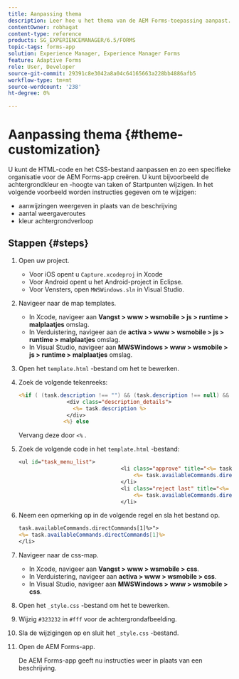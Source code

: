 ```yaml
---
title: Aanpassing thema
description: Leer hoe u het thema van de AEM Forms-toepassing aanpast. U kunt de HTML-code en het CSS-bestand aanpassen en zo een organisatiespecifieke look en feel geven.
contentOwner: robhagat
content-type: reference
products: SG_EXPERIENCEMANAGER/6.5/FORMS
topic-tags: forms-app
solution: Experience Manager, Experience Manager Forms
feature: Adaptive Forms
role: User, Developer
source-git-commit: 29391c8e3042a8a04c64165663a228bb4886afb5
workflow-type: tm+mt
source-wordcount: '238'
ht-degree: 0%

---
```


# Aanpassing thema {#theme-customization}

U kunt de HTML-code en het CSS-bestand aanpassen en zo een specifieke organisatie voor de AEM Forms-app creëren. U kunt bijvoorbeeld de achtergrondkleur en -hoogte van taken of Startpunten wijzigen. In het volgende voorbeeld worden instructies gegeven om te wijzigen:

* aanwijzingen weergeven in plaats van de beschrijving
* aantal weergaveroutes
* kleur achtergrondverloop

## Stappen {#steps}

1. Open uw project.

   * Voor iOS opent u `Capture.xcodeproj` in Xcode
   * Voor Android opent u het Android-project in Eclipse.
   * Voor Vensters, open `MWSWindows.sln` in Visual Studio.

1. Navigeer naar de map templates.

   * In Xcode, navigeer aan **Vangst > www > wsmobile > js > runtime > malplaatjes** omslag.
   * In Verduistering, navigeer aan de **activa > www > wsmobile > js > runtime > malplaatjes** omslag.
   * In Visual Studio, navigeer aan **MWSWindows > www > wsmobile > js > runtime > malplaatjes** omslag.

1. Open het `template.html` -bestand om het te bewerken.
1. Zoek de volgende tekenreeks:

   ```jsp
   <%if ( (task.description !== "") && (task.description !== null) && (typeof task.description !== null) && (typeof task.description !== 'undefined') ) {%>
                  <div class="description_details">
                    <%= task.description %>
                  </div>
                 <%} else
   ```

   Vervang deze door `<%` .

1. Zoek de volgende code in het `template.html` -bestand:

   ```jsp
   <ul id="task_menu_list">
                                   <li class="approve" title="<%= task.availableCommands.directCommands[0]%>" data-routename="<%= task.availableCommands.directCommands[0]%>">
                                       <%= task.availableCommands.directCommands[0]%>
                                   </li>
                                   <li class="reject last" title="<%= task.availableCommands.directCommands[1]%>" data-routename="<%= task.availableCommands.directCommands[1]%>">
                                       <%= task.availableCommands.directCommands[1]%>
                                   </li>
   ```

1. Neem een opmerking op in de volgende regel en sla het bestand op.

   ```jsp
   task.availableCommands.directCommands[1]%>">
   <%= task.availableCommands.directCommands[1]%>
   </li>
   ```

1. Navigeer naar de css-map.

   * In Xcode, navigeer aan **Vangst > www > wsmobile > css**.
   * In Verduistering, navigeer aan **activa > www > wsmobile > css**.
   * In Visual Studio, navigeer aan **MWSWindows > www > wsmobile > css**.

1. Open het `_style.css` -bestand om het te bewerken.
1. Wijzig `#323232` in `#fff` voor de achtergrondafbeelding.
1. Sla de wijzigingen op en sluit het `_style.css` -bestand.
1. Open de AEM Forms-app.

   De AEM Forms-app geeft nu instructies weer in plaats van een beschrijving.
